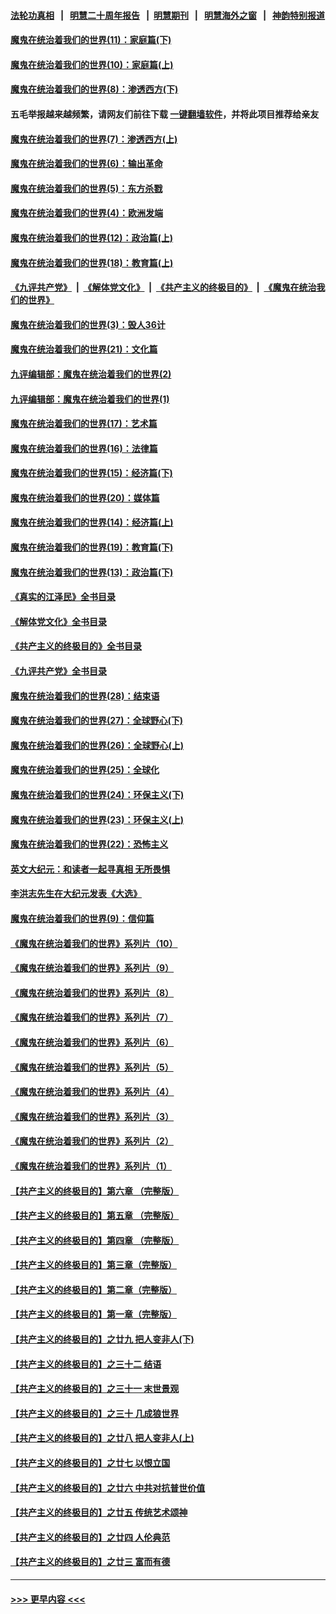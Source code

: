 #### [法轮功真相](https://github.com/gfw-breaker/truth/blob/master/README.md?t=0) &nbsp;&nbsp;|&nbsp;&nbsp; [明慧二十周年报告](https://github.com/gfw-breaker/mh-reports/blob/master/README.md?t=0) &nbsp;&nbsp;|&nbsp;&nbsp;[明慧期刊](https://github.com/gfw-breaker/mh-qikan) &nbsp;&nbsp;|&nbsp;&nbsp; [明慧海外之窗](https://github.com/gfw-breaker/mh-news/blob/master/README.md?t=0) &nbsp;&nbsp;|&nbsp;&nbsp; [神韵特别报道](https://github.com/gfw-breaker/mh-news/blob/master/shenyun.md?t=0)
#### [魔鬼在统治着我们的世界(11)：家庭篇(下)](../pages/nsc422/n10440961.md?t=11240601) 
#### [魔鬼在统治着我们的世界(10)：家庭篇(上)](../pages/nsc422/n10435448.md?t=11240601) 
#### [魔鬼在统治着我们的世界(8)：渗透西方(下)](../pages/nsc422/n10429603.md?t=11240601) 
#### 五毛举报越来越频繁，请网友们前往下载 [一键翻墙软件](https://github.com/gfw-breaker/ssr-accounts)，并将此项目推荐给亲友
#### [魔鬼在统治着我们的世界(7)：渗透西方(上)](../pages/nsc422/n10426013.md?t=11240601) 
#### [魔鬼在统治着我们的世界(6)：输出革命](../pages/nsc422/n10421536.md?t=11240601) 
#### [魔鬼在统治着我们的世界(5)：东方杀戮](../pages/nsc422/n10417707.md?t=11240601) 
#### [魔鬼在统治着我们的世界(4)：欧洲发端](../pages/nsc422/n10414890.md?t=11240601) 
#### [魔鬼在统治着我们的世界(12)：政治篇(上)](../pages/nsc422/n10444576.md?t=11240601) 
#### [魔鬼在统治着我们的世界(18)：教育篇(上)](../pages/nsc422/n10526970.md?t=11240601) 
#### [《九评共产党》](https://github.com/begood0513/9ping.md/blob/master/README.md) &nbsp;|&nbsp; [《解体党文化》](../../../../jtdwh.md/blob/master/README.md)  &nbsp;|&nbsp; [《共产主义的终极目的》](../../../../gczydzjmd.md/blob/master/README.md) &nbsp;|&nbsp; [《魔鬼在统治我们的世界》](../../../../mgztzwmdsj.md/blob/master/README.md) 
#### [魔鬼在统治着我们的世界(3)：毁人36计](../pages/nsc422/n10411583.md?t=11240601) 
#### [魔鬼在统治着我们的世界(21)：文化篇](../pages/nsc422/n10597706.md?t=11240601) 
#### [九评编辑部：魔鬼在统治着我们的世界(2)](../pages/nsc422/n10410036.md?t=11240601) 
#### [九评编辑部：魔鬼在统治着我们的世界(1)](../pages/nsc422/n10406825.md?t=11240601) 
#### [魔鬼在统治着我们的世界(17)：艺术篇](../pages/nsc422/n10499093.md?t=11240601) 
#### [魔鬼在统治着我们的世界(16)：法律篇](../pages/nsc422/n10485969.md?t=11240601) 
#### [魔鬼在统治着我们的世界(15)：经济篇(下)](../pages/nsc422/n10469975.md?t=11240601) 
#### [魔鬼在统治着我们的世界(20)：媒体篇](../pages/nsc422/n10586579.md?t=11240601) 
#### [魔鬼在统治着我们的世界(14)：经济篇(上)](../pages/nsc422/n10457370.md?t=11240601) 
#### [魔鬼在统治着我们的世界(19)：教育篇(下)](../pages/nsc422/n10564808.md?t=11240601) 
#### [魔鬼在统治着我们的世界(13)：政治篇(下)](../pages/nsc422/n10448270.md?t=11240601) 
#### [《真实的江泽民》全书目录](../pages/nsc422/n13721399.md?t=11240601) 
#### [《解体党文化》全书目录](../pages/nsc422/n13721157.md?t=11240601) 
#### [《共产主义的终极目的》全书目录](../pages/nsc422/n13721048.md?t=11240601) 
#### [《九评共产党》全书目录](../pages/nsc422/n13708085.md?t=11240601) 
#### [魔鬼在统治着我们的世界(28)：结束语](../pages/nsc422/n10936246.md?t=11240601) 
#### [魔鬼在统治着我们的世界(27)：全球野心(下)](../pages/nsc422/n10928319.md?t=11240601) 
#### [魔鬼在统治着我们的世界(26)：全球野心(上)](../pages/nsc422/n10900318.md?t=11240601) 
#### [魔鬼在统治着我们的世界(25)：全球化](../pages/nsc422/n10788205.md?t=11240601) 
#### [魔鬼在统治着我们的世界(24)：环保主义(下)](../pages/nsc422/n10695307.md?t=11240601) 
#### [魔鬼在统治着我们的世界(23)：环保主义(上)](../pages/nsc422/n10688613.md?t=11240601) 
#### [魔鬼在统治着我们的世界(22)：恐怖主义](../pages/nsc422/n10614727.md?t=11240601) 
#### [英文大纪元：和读者一起寻真相 无所畏惧](../pages/nsc422/n12542027.md?t=11240601) 
#### [李洪志先生在大纪元发表《大选》](../pages/nsc422/n12534746.md?t=11240601) 
#### [魔鬼在统治着我们的世界(9)：信仰篇](../pages/nsc422/n10432159.md?t=11240601) 
#### [《魔鬼在统治着我们的世界》系列片（10）](../pages/nsc422/n12292670.md?t=11240601) 
#### [《魔鬼在统治着我们的世界》系列片（9）](../pages/nsc422/n12290859.md?t=11240601) 
#### [《魔鬼在统治着我们的世界》系列片（8）](../pages/nsc422/n12287445.md?t=11240601) 
#### [《魔鬼在统治着我们的世界》系列片（7）](../pages/nsc422/n12283425.md?t=11240601) 
#### [《魔鬼在统治着我们的世界》系列片（6）](../pages/nsc422/n12282314.md?t=11240601) 
#### [《魔鬼在统治着我们的世界》系列片（5）](../pages/nsc422/n12281419.md?t=11240601) 
#### [《魔鬼在统治着我们的世界》系列片（4）](../pages/nsc422/n12274024.md?t=11240601) 
#### [《魔鬼在统治着我们的世界》系列片（3）](../pages/nsc422/n12271322.md?t=11240601) 
#### [《魔鬼在统治着我们的世界》系列片（2）](../pages/nsc422/n12269049.md?t=11240601) 
#### [《魔鬼在统治着我们的世界》系列片（1）](../pages/nsc422/n12267575.md?t=11240601) 
#### [【共产主义的终极目的】第六章 （完整版）](../pages/nsc422/n11428913.md?t=11240601) 
#### [【共产主义的终极目的】第五章 （完整版）](../pages/nsc422/n11428912.md?t=11240601) 
#### [【共产主义的终极目的】第四章 （完整版）](../pages/nsc422/n11428907.md?t=11240601) 
#### [【共产主义的终极目的】第三章（完整版）](../pages/nsc422/n11428848.md?t=11240601) 
#### [【共产主义的终极目的】第二章（完整版）](../pages/nsc422/n11428831.md?t=11240601) 
#### [【共产主义的终极目的】第一章（完整版）](../pages/nsc422/n11417651.md?t=11240601) 
#### [【共产主义的终极目的】之廿九 把人变非人(下)](../pages/nsc422/n11344140.md?t=11240601) 
#### [【共产主义的终极目的】之三十二 结语](../pages/nsc422/n11360535.md?t=11240601) 
#### [【共产主义的终极目的】之三十一 末世景观](../pages/nsc422/n11351129.md?t=11240601) 
#### [【共产主义的终极目的】之三十 几成狼世界](../pages/nsc422/n11348280.md?t=11240601) 
#### [【共产主义的终极目的】之廿八 把人变非人(上)](../pages/nsc422/n11340492.md?t=11240601) 
#### [【共产主义的终极目的】之廿七 以恨立国](../pages/nsc422/n11336944.md?t=11240601) 
#### [【共产主义的终极目的】之廿六 中共对抗普世价值](../pages/nsc422/n11324785.md?t=11240601) 
#### [【共产主义的终极目的】之廿五 传统艺术颂神](../pages/nsc422/n11296396.md?t=11240601) 
#### [【共产主义的终极目的】之廿四 人伦典范](../pages/nsc422/n11296397.md?t=11240601) 
#### [【共产主义的终极目的】之廿三 富而有德](../pages/nsc422/n11283598.md?t=11240601) 

----
#### [ >>> 更早内容 <<< ](../indexes/nsc422-earlier.md)
